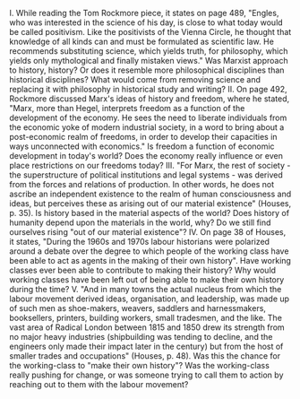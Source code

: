 I.	While reading the Tom Rockmore piece, it states on page 489, "Engles, who was interested in the science of his day, is close to what today would be called positivism. Like the positivists of the Vienna Circle, he thought that knowledge of all kinds can and must be formulated as scientific law. He recommends substituting science, which yields truth, for philosophy, which yields only mythological and finally mistaken views." Was Marxist approach to history, history? Or does it resemble more philosophical disciplines than historical disciplines? What would come from removing science and replacing it with philosophy in historical study and writing?
II.	On page 492, Rockmore discussed Marx's ideas of history and freedom, where he stated, "Marx, more than Hegel, interprets freedom as a function of the development of the economy. He sees the need to liberate individuals from the economic yoke of modern industrial society, in a word to bring about a post-economic realm of freedoms, in order to develop their capacities in ways unconnected with economics." Is freedom a function of economic development in today's world? Does the economy really influence or even place restrictions on our freedoms today?
III.	"For Marx, the rest of society - the superstructure of political institutions and legal systems - was derived from the forces and relations of production. In other words, he does not ascribe an independent existence to the realm of human consciousness and ideas, but perceives these as arising out of our material existence" (Houses, p. 35). Is history based in the material aspects of the world? Does history of humanity depend upon the materials in the world, why? Do we still find ourselves rising "out of our material existence"?
IV.	On page 38 of Houses, it states, "During the 1960s and 1970s labour historians were polarized around a debate over the degree to which people of the working class have been able to act as agents in the making of their own history". Have working classes ever been able to contribute to making their history? Why would working classes have been left out of being able to make their own history during the time?
V.	"And in many towns the actual nucleus from which the labour movement derived ideas, organisation, and leadership, was made up of such men as shoe-makers, weavers, saddlers and harnessmakers, booksellers, printers, building workers, small tradesmen, and the like. The vast area of Radical London between 1815 and 1850 drew its strength from no major heavy industries (shipbuilding was tending to decline, and the engineers only made their impact later in the century) but from the host of smaller trades and occupations" (Houses, p. 48). Was this the chance for the working-class to "make their own history"? Was the working-class really pushing for change, or was someone trying to call them to action by reaching out to them with the labour movement? 
